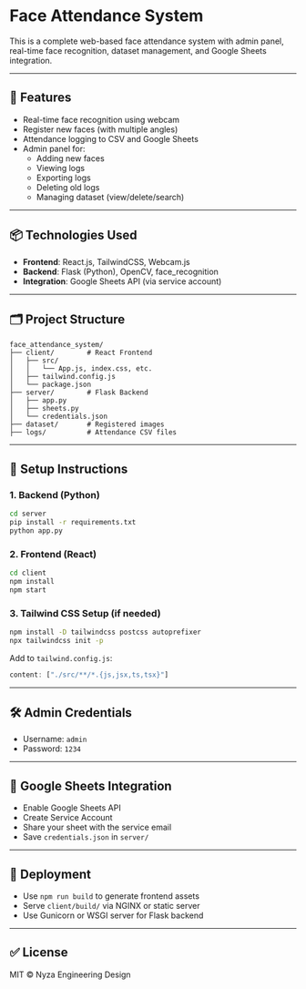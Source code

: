 
# Face Attendance System

This is a complete web-based face attendance system with admin panel, real-time face recognition, dataset management, and Google Sheets integration.

---

## 🚀 Features

- Real-time face recognition using webcam
- Register new faces (with multiple angles)
- Attendance logging to CSV and Google Sheets
- Admin panel for:
  - Adding new faces
  - Viewing logs
  - Exporting logs
  - Deleting old logs
  - Managing dataset (view/delete/search)

---

## 📦 Technologies Used

- **Frontend**: React.js, TailwindCSS, Webcam.js
- **Backend**: Flask (Python), OpenCV, face_recognition
- **Integration**: Google Sheets API (via service account)

---

## 🗂 Project Structure

```
face_attendance_system/
├── client/        # React Frontend
│   ├── src/
│   │   └── App.js, index.css, etc.
│   ├── tailwind.config.js
│   └── package.json
├── server/        # Flask Backend
│   ├── app.py
│   ├── sheets.py
│   └── credentials.json
├── dataset/       # Registered images
├── logs/          # Attendance CSV files
```

---

## 🧪 Setup Instructions

### 1. Backend (Python)
```bash
cd server
pip install -r requirements.txt
python app.py
```

### 2. Frontend (React)
```bash
cd client
npm install
npm start
```

### 3. Tailwind CSS Setup (if needed)
```bash
npm install -D tailwindcss postcss autoprefixer
npx tailwindcss init -p
```

Add to `tailwind.config.js`:
```js
content: ["./src/**/*.{js,jsx,ts,tsx}"]
```

---

## 🛠 Admin Credentials
- Username: `admin`
- Password: `1234`

---

## 🔐 Google Sheets Integration

- Enable Google Sheets API
- Create Service Account
- Share your sheet with the service email
- Save `credentials.json` in `server/`

---

## 📌 Deployment

- Use `npm run build` to generate frontend assets
- Serve `client/build/` via NGINX or static server
- Use Gunicorn or WSGI server for Flask backend

---

## ✅ License

MIT © Nyza Engineering Design
